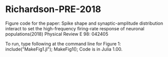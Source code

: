 # Richardson-PRE-2018
Figure  code for the paper: Spike shape and synaptic-amplitude distribution interact to set the high-frequency firing-rate response of neuronal populations(2018) Physical Review E 98: 042405

To run, type following at the command line for Figure 1: include("MakeFig1.jl"); MakeFig1();
Code is in Julia 1.00. 
